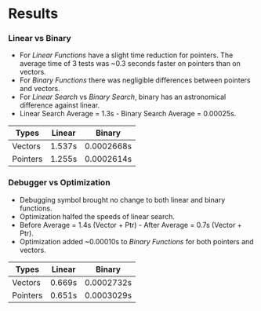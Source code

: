 # Results

### Linear vs Binary
+ For *Linear Functions* have a slight time reduction for pointers. The average time of 3 tests was ~0.3 seconds faster on pointers than on vectors.
+ For *Binary Functions* there was negligible differences between pointers and vectors.
+ For *Linear Search* vs *Binary Search*, binary has an astronomical difference against linear.
+ Linear Search Average = 1.3s - Binary Search Average = 0.00025s.

|Types   |Linear   |Binary    |
| ------ |:-------:| ---------|
|Vectors |1.537s   |0.0002668s|
|Pointers|1.255s   |0.0002614s|


### Debugger vs Optimization
+ Debugging symbol brought no change to both linear and binary functions.
+ Optimization halfed the speeds of linear search.
+ Before Average = 1.4s (Vector + Ptr) - After Average = 0.7s (Vector + Ptr).
+ Optimization added ~0.00010s to *Binary Functions* for both pointers and vectors.

|Types   |Linear   |Binary    |
| ------ |:-------:| ---------|
|Vectors |0.669s   |0.0002732s|
|Pointers|0.651s   |0.0003029s|

